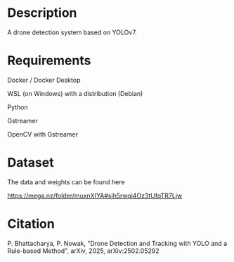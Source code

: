 # Description
A drone detection system based on YOLOv7.

# Requirements

Docker / Docker Desktop

WSL (on Windows) with a distribution (Debian)

Python

Gstreamer

OpenCV with Gstreamer

# Dataset
The data and weights can be found here

https://mega.nz/folder/muxnXIYA#sjh5rwqi4Oz3tUfqTR7Ljw

# Citation

P. Bhattacharya, P. Nowak, "Drone Detection and Tracking with YOLO and a Rule-based Method", arXiv, 2025, arXiv:2502.05292
